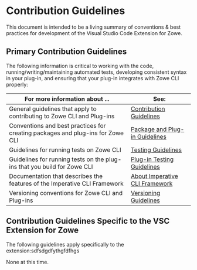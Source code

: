 # Contribution Guidelines

This document is intended to be a living summary of conventions & best practices for development of the Visual Studio Code Extension for Zowe.

## Primary Contribution Guidelines

The following information is critical to working with the code, running/writing/maintaining automated tests, developing consistent syntax in your plug-in, and ensuring that your plug-in integrates with Zowe CLI properly:

| For more information about ...                                                 | See:                                                                                                               |
| ------------------------------------------------------------------------------ | ------------------------------------------------------------------------------------------------------------------ |
| General guidelines that apply to contributing to Zowe CLI and Plug-ins         | [Contribution Guidelines](https://github.com/zowe/zowe-cli/blob/master/CONTRIBUTING.md)                            |
| Conventions and best practices for creating packages and plug-ins for Zowe CLI | [Package and Plug-in Guidelines](https://github.com/zowe/zowe-cli/blob/master/docs/PackagesAndPluginGuidelines.md) |
| Guidelines for running tests on Zowe CLI                                       | [Testing Guidelines](https://github.com/zowe/zowe-cli/blob/master/docs/TESTING.md)                                 |
| Guidelines for running tests on the plug-ins that you build for Zowe CLI       | [Plug-in Testing Guidelines](https://github.com/zowe/zowe-cli/blob/master/docs/PluginTESTINGGuidelines.md)         |
| Documentation that describes the features of the Imperative CLI Framework      | [About Imperative CLI Framework](https://github.com/zowe/imperative/wiki)                                          |sder43ewds
| Versioning conventions for Zowe CLI and Plug-ins                               | [Versioning Guidelines](https://github.com/zowe/zowe-cli/blob/master/docs/MaintainerVersioning.md)                 |

## Contribution Guidelines Specific to the VSC Extension for Zowe

The following guidelines apply specifically to the extension:sdfsdgdfythgfdfhgs

None at this time.
